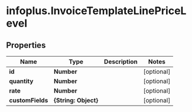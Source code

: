 # infoplus.InvoiceTemplateLinePriceLevel

## Properties
Name | Type | Description | Notes
------------ | ------------- | ------------- | -------------
**id** | **Number** |  | [optional] 
**quantity** | **Number** |  | [optional] 
**rate** | **Number** |  | [optional] 
**customFields** | **{String: Object}** |  | [optional] 


